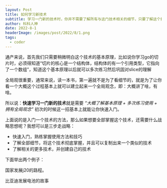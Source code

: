 ```yaml
---
layout: Post
title: 如何学习新技术
subtitle: 学习一门新的技术时，你并不需要了解所有与这门技术相关的细节，只要了解这个技术的基本原理，并建立起整个技术的全局观，你就可以掌握这个技术的核心了。
author: 科科人神
date: 2022-8-1
headerImage: /images/post/2022/8/1.png
tags:
  - coder
---
```


通产来说，首先我们只需要稍微明白这个技术的基本原理，比如说你学习go的切片时，必须得知道“切片的核心是一个结构体，结构体的有一个引用类型，它指向了一个数组”，知道这个基本原理以后就可以多次练习然后巩固对slice的理解

全局观很重要，通常来说，读一本书，第一遍就不是为了看细节的，就是为了让你看一个大概这个过程基本上就可以建立起来一个全局观念，即：大概讲了啥，有啥。

所以说：**快速学习一门新的技术**就是需要 *“大概了解基本原理 + 多次练习使用  + 拥有全局观念”* 初次的时候这一招基本上就能让你快速入门。

上面说的是入门一个技术的方法，那么如果想要全部掌握这个技术，还需要什么战略思想呢？我想可以是三步走战略：
- 快速入门，熟练掌握使用方法和技巧
- 了解全部细节，将这个技术彻底掌握，并且可以复制出来一个类似的技术
- 了解相关的更多技术，并创建自己的技术

下面举出两个例子：

国家发展j20的路程。

比亚迪发展电池的故事
